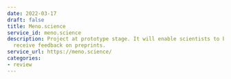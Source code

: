 ```yaml
---
date: 2022-03-17
draft: false
title: Meno.science
service_id: meno.science
description: Project at prototype stage. It will enable scientists to both give and
  receive feedback on preprints.
service_url: https://meno.science/
categories:
- review
---
```



